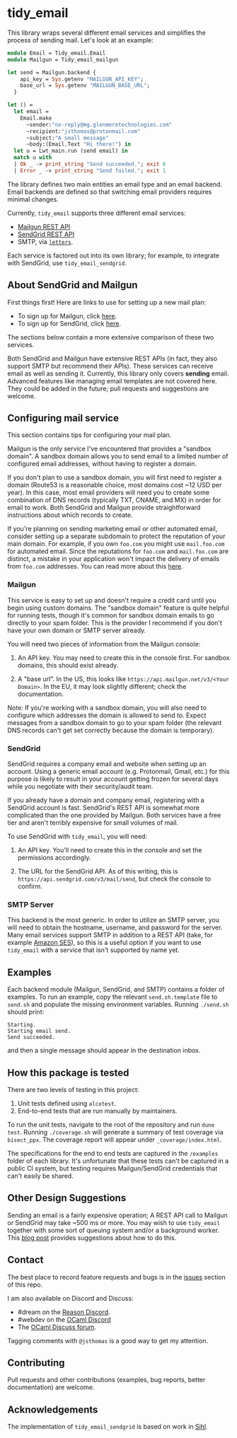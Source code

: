 # tidy_email

This library wraps several different email services and simplifies the
process of sending mail. Let's look at an example:

```ocaml
module Email = Tidy_email.Email
module Mailgun = Tidy_email_mailgun

let send = Mailgun.backend {
    api_key = Sys.getenv "MAILGUN_API_KEY";
    base_url = Sys.getenv "MAILGUN_BASE_URL";
  }

let () =
  let email =
    Email.make
      ~sender:"no-reply@mg.glenmeretechnologies.com"
      ~recipient:"jsthomas@protonmail.com"
      ~subject:"A small message"
      ~body:(Email.Text "Hi there!") in
  let u = Lwt_main.run (send email) in
  match u with
  | Ok _ -> print_string "Send succeeded."; exit 0
  | Error _ -> print_string "Send failed."; exit 1
```

The library defines two main entities an email type and an email
backend. Email backends are defined so that switching email providers
requires minimal changes.

Currently, `tidy_email` supports three different email services:

- [Mailgun REST API](https://documentation.mailgun.com/en/latest/api_reference.html)
- [SendGrid REST API](https://docs.sendgrid.com/for-developers/sending-email/api-getting-started)
- SMTP, via [`letters`](https://github.com/oxidizing/letters/).

Each service is factored out into its own library; for example, to
integrate with SendGrid, use `tidy_email_sendgrid`.

## About SendGrid and Mailgun

First things first! Here are links to use for setting up a new mail
plan:

- To sign up for Mailgun, click [here](https://signup.mailgun.com/new/signup).
- To sign up for SendGrid, click [here](https://sendgrid.com/pricing/).

The sections below contain a more extensive comparison of these two
services.

Both SendGrid and Mailgun have extensive REST APIs (in fact, they also
support SMTP but recommend their APIs). These services can receive
email as well as sending it. Currently, this library only covers
**sending** email. Advanced features like managing email templates are
not covered here. They could be added in the future; pull requests and
suggestions are welcome.

## Configuring mail service

This section contains tips for configuring your mail plan.

Mailgun is the only service I've encountered that provides a "sandbox
domain". A sandbox domain allows you to send email to a limited number
of configured email addresses, without having to register a domain.

If you don't plan to use a sandbox domain, you will first need to
register a domain (Route53 is a reasonable choice, most domains cost
~12 USD per year). In this case, most email providers will need you to
create some combination of DNS records (typically TXT, CNAME, and MX)
in order for email to work. Both SendGrid and Mailgun provide
straightforward instructions about which records to create.

If you're planning on sending marketing email or other automated
email, consider setting up a separate subdomain to protect the
reputation of your main domain. For example, if you own `foo.com` you
might use `mail.foo.com` for automated email. Since the reputations
for `foo.com` and `mail.foo.com` are distinct, a mistake in your
application won't impact the delivery of emails from `foo.com`
addresses. You can read more about this
[here](https://www.mailgun.com/blog/the-basics-of-email-subdomains/).

### Mailgun

This service is easy to set up and doesn't require a credit card until
you begin using custom domains. The "sandbox domain" feature is quite
helpful for running tests, though it's common for sandbox domain
emails to go directly to your spam folder. This is the provider I
recommend if you don't have your own domain or SMTP server already.

You will need two pieces of information from the Mailgun console:

1. An API key. You may need to create this in the console first. For
   sandbox domains, this should exist already.

2. A "base url". In the US, this looks like
   `https://api.mailgun.net/v3/<Your Domain>`. In the EU, it may look
   slightly different; check the documentation.

Note: If you're working with a sandbox domain, you will also need to
configure which addresses the domain is allowed to send to. Expect
messages from a sandbox domain to go to your spam folder (the relevant
DNS records can't get set correctly because the domain is temporary).

### SendGrid

SendGrid requires a company email and website when setting up an
account. Using a generic email account (e.g. Protonmail, Gmail, etc.)
for this purpose is likely to result in your account getting frozen
for several days while you negotiate with their security/audit team.

If you already have a domain and company email, registering with a
SendGrid account is fast. SendGrid's REST API is somewhat more
complicated than the one provided by Mailgun. Both services have a
free tier and aren't terribly expensive for small volumes of mail.

To use SendGrid with `tidy_email`, you will need:

1. An API key. You'll need to create this in the console and set the
   permissions accordingly.

2. The URL for the SendGrid API. As of this writing, this is
   `https://api.sendgrid.com/v3/mail/send`, but check the console to
   confirm.

### SMTP Server

This backend is the most generic. In order to utilize an SMTP server,
you will need to obtain the hostname, username, and password for the
server. Many email services support SMTP in addition to a REST API
(take, for example [Amazon
SES](https://docs.aws.amazon.com/ses/latest/dg/smtp-credentials.html)),
so this is a useful option if you want to use `tidy_email` with a
service that isn't supported by name yet.

## Examples

Each backend module (Mailgun, SendGrid, and SMTP) contains a folder of
examples. To run an example, copy the relevant `send.sh.template` file
to `send.sh` and populate the missing environment
variables. Running `./send.sh` should print:

```
Starting.
Starting email send.
Send succeeded.
```

and then a single message should appear in the destination inbox.

## How this package is tested

There are two levels of testing in this project:

1. Unit tests defined using `alcotest`.
2. End-to-end tests that are run manually by maintainers.

To run the unit tests, navigate to the root of the repository and run
`dune test`. Running `./coverage.sh` will generate a summary of test
coverage via `bisect_ppx`. The coverage report will appear under
`_coverage/index.html`.

The specifications for the end to end tests are captured in the
`/examples` folder of each library. It's unfortunate that these tests
can't be captured in a public CI system, but testing requires
Mailgun/SendGrid credentials that can't easily be shared.

## Other Design Suggestions

Sending an email is a fairly expensive operation; A REST API call to
Mailgun or SendGrid may take ~500 ms or more. You may wish to use
`tidy_email` together with some sort of queuing system and/or a
background worker. This [blog
post](https://jsthomas.github.io/ocaml-email.html) provides
suggestions about how to do this.

## Contact

The best place to record feature requests and bugs is in the
[issues](https://github.com/jsthomas/tidy_email/issues) section of
this repo.

I am also available on Discord and Discuss:

- #dream on the [Reason Discord](https://discord.gg/YCTDuzbg).
- #webdev on the [OCaml Discord](https://discord.gg/DyhPFYGr)
- The [OCaml Discuss forum](https://discuss.ocaml.org/).

Tagging comments with `@jsthomas` is a good way to get my attention.

## Contributing

Pull requests and other contributions (examples, bug reports, better
documentation) are welcome.

## Acknowledgements

The implementation of `tidy_email_sendgrid` is based on work in
[Sihl](https://github.com/oxidizing/sihl).
